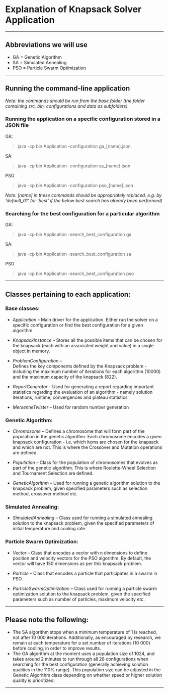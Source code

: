 # Explanation of Knapsack Solver Application

-------------------------------------------------------------------------------------------------------
## Abbreviations we will use

* GA = Genetic Algorithm
* SA = Simulated Annealing 
* PSO = Particle Swarm Optimization

-------------------------------------------------------------------------------------------------------

## Running the command-line application

<em> Note: the commands should be run from the base folder (the folder containing src, bin, configurations and data as subfolders) </em>

### Running the application on a specific configuration stored in a JSON file

GA:

> java -cp bin Application -configuration ga_[name].json

SA: 

> java -cp bin Application -configuration sa_[name].json

PSO

> java -cp bin Application -configuration pso_[name].json

<em> Note: [name] in these commands should be appropriately replaced, e.g. by 'default_01' (or 'best' if the below best search has already been performed) </em>

### Searching for the best configuration for a particular algorithm

GA:

> java -cp bin Application -search_best_configuration ga

SA: 

> java -cp bin Application -search_best_configuration sa

PSO

> java -cp bin Application -search_best_configuration pso

-------------------------------------------------------------------------------------------------------

## Classes pertaining to each application:

###   Base classes:

* <em>Application</em> –
        Main driver for the application. Either run the solver on a specific
        configuration or find the best configuration for a given algorithm

* <em>KnapsackInstance</em> – 
        Stores all the possible items that can be chosen for the knapsack
        (each with an associated weight and value) in a single object in memory.

* <em>ProblemConfiguration</em> –  
        Defines the key components defined by the Knapsack problem - including the
        maximum number of iterations for each algorithm (10000) and the maximum capacity
        of the knapsack (822).

* <em>ReportGenerator</em> – 
        Used for generating a report regarding important statistics regarding
        the evaluation of an algorithm - namely solution iterations, runtime,
        convergences and plateau statistics

* <em>MersenneTwister</em> – 
        Used for random number generation

###  Genetic Algorithm:

* <em>Chromosome</em> – 
    Defines a chromosome that will form part of the population in the genetic
    algorithm. Each chromosome encodes a given knapsack configuration - i.e.
    which items are chosen for the knapsack and which are not.  This is where 
    the Crossover and Mutation operations are defined.

* <em>Population</em> – 
    Class for the population of chromosomes that evolves as part of the genetic
    algorithm. This is where Roulette-Wheel Selection and Tournament Selection 
    are defined.

* <em>GeneticAlgorithm</em> – 
    Used for running a genetic algorithm solution to the knapsack problem,
    given specified parameters such as selection method, crossover method
    etc.

###   Simulated Annealing:

* <em>SimulatedAnnealing</em> – 
    Class used for running a simulated annealing solution to the knapsack
    problem, given the specified parameters of initial temperature and cooling
    rate.

###   Particle Swarm Optimization:

* <em>Vector</em> – 
    Class that encodes a vector with n dimensions to define position and velocity vectors for the
    PSO algorithm. By default, the vector will have 150 dimensions as per this knapsack problem.

* <em>Particle</em> – 
    Class that encodes a particle that participates in a swarm in PSO

* <em>ParticleSwarmOptimization</em> – 
    Class used for running a particle swarm optimization solution to the knapsack
    problem, given the specified parameters such as number of particles, maximum
    velocity etc.

-------------------------------------------------------------------------------------------------------

## Please note the following:

* The SA algorithm stops when a minimum temperature of 1 is reached, not after 10 000 iterations. 
  Additionally, as encouraged by research, we remain at each temperature for a set number of iterations
  (10 000) before cooling, in order to improve results.
* The GA algorithm at the moment uses a population size of 1024, and takes around 2 minutes to run 
  through all 28 configurations when searching for the best configuration (generally achieving
  solution qualities in the 110% range). This population size can be adjusted in the Genetic Algorithm
  class depending on whether speed or higher solution quality is prioritized.
  
-------------------------------------------------------------------------------------------------------

   
